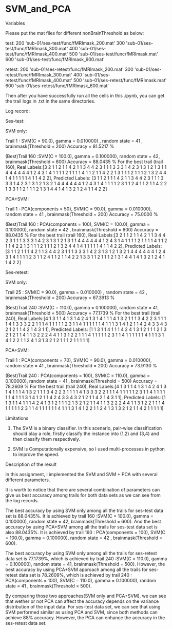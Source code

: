 # SVM_and_PCA
Variables

Please put the mat files for different nonBrainThreshold as below:

test:
200  'sub-01/ses-test/func/fMRImask_200.mat'
300  'sub-01/ses-test/func/fMRImask_300.mat'
400  'sub-01/ses-test/func/fMRImask_400.mat'
500  'sub-01/ses-test/func/fMRImask.mat'
600  'sub-01/ses-test/func/fMRImask_600.mat'


retest:
200 'sub-01/ses-retest/func/fMRImask_200.mat'
300 'sub-01/ses-retest/func/fMRImask_300.mat'
400 'sub-01/ses-retest/func/fMRImask_400.mat'
500 'sub-01/ses-retest/func/fMRImask.mat'
600 'sub-01/ses-retest/func/fMRImask_600.mat'


Then after you have successfully run all the cells in this .ipynb, you can get the trail logs in .txt in the same directories.

Log record:
 
Ses-test:

SVM only:

Trail 1 : SVM(C = 90.0), gamma = 0.010000) , random state = 41 , brainmask(Threshold = 200)  Accuracy = 81.5217 % 

(Best)Trail 160 :SVM(C = 100.0), gamma = 0.100000), random state = 42, brainmask(Threshold = 600) Accuracy = 88.0435 % 
For the best trail (trail 160), Real Labels:[3 2 1 1 2 1 1 4 2 1 1 3 4 4 2 3 1 1 1 3 3 3 1 4 2 3 1 3 1 2 1 3 1 1 4 4 4
 4 4 4 1 2 4 3 1 4 1 1 1 1 2 1 1 1 1 4 1 1 2 1 1 4 2 2 1 3 1 1 1 2 1 1 1 2
 1 3 2 4 4 1 4 1 1 1 1 1 4 1 1 4 2 2], Predicted Labels: [3 1 1 2 1 1 1 4 2 1 1 3 4 4 2 3 1 1 1 3 3 3 1 4 2 3 1 3 1 2 1 3 2 1 4 4 4
 4 4 4 1 2 4 3 1 4 1 1 1 1 2 3 1 1 2 4 1 1 2 1 1 4 2 2 1 3 3 1 1 2 1 1 1 2
 1 3 1 4 4 1 4 1 3 2 1 2 4 1 1 4 2 2]

PCA+SVM:

Trail 1 : PCA(components = 50), SVM(C = 90.0), gamma = 0.010000), random state = 41 , brainmask(Threshold = 200)  Accuracy = 75.0000 % 

(Best)Trail 160 : PCA(components = 100), SVM(C = 100.0), gamma = 0.100000), random state = 42 , brainmask(Threshold = 600) Accuracy = 88.0435 % 
For the best trail (trail 160), Real Labels:[3 2 1 1 2 1 1 4 2 1 1 3 4 4 2 3 1 1 1 3 3 3 1 4 2 3 1 3 1 2 1 3 1 1 4 4 4
 4 4 4 1 2 4 3 1 4 1 1 1 1 2 1 1 1 1 4 1 1 2 1 1 4 2 2 1 3 1 1 1 2 1 1 1 2
 1 3 2 4 4 1 4 1 1 1 1 1 4 1 1 4 2 2], Predicted Labels: [3 1 1 2 1 1 1 4 2 1 1 3 4 4 2 3 1 1 1 3 3 3 1 4 2 3 1 3 1 2 1 3 2 1 4 4 4
 4 4 4 1 2 4 3 1 4 1 1 1 1 2 3 1 1 2 4 1 1 2 1 1 4 2 2 1 3 3 1 1 2 1 1 1 2
 1 3 1 4 4 1 4 1 3 2 1 2 4 1 1 4 2 2]


Ses-retest:

SVM only:

Trail 25 : SVM(C = 90.0), gamma = 0.010000) , random state = 42 , brainmask(Threshold = 200)  Accuracy = 67.3913 % 

(Best)Trail 240 :SVM(C = 110.0), gamma = 0.100000), random state = 41, brainmask(Threshold = 500) Accuracy = 77.1739 % 
For the best trail (trail 240), Real Labels:[4 1 3 1 1 4 1 3 1 4 2 4 1 3 1 4 1 1 1 4 1 3 2 1 1 1 3 4 2 2 3 1 1 1 1 4 1
 3 3 3 2 2 1 1 1 4 1 1 1 1 1 2 3 1 1 4 1 1 1 1 1 1 4 1 1 1 3 1 4 1 2 1 1 4
 2 4 3 3 4 3 2 1 2 1 1 4 2 1 4 3 1 1], Predicted Labels: [1 1 3 1 1 4 1 1 1 4 2 4 1 3 1 2 1 1 1 2 1 3 2 1 2 1 1 4 1 1 3 2 2 2 4 4 1
 1 3 1 2 2 1 1 1 4 1 1 1 1 1 2 3 1 1 4 1 1 1 1 1 1 4 1 1 1 3 1 4 1 2 2 1 1
 2 4 1 3 1 3 2 1 2 1 1 1 2 1 1 1 1 1]

PCA+SVM:

Trail 1 : PCA(components = 70), SVM(C = 90.0), gamma = 0.010000), random state = 41 , brainmask(Threshold = 200)  Accuracy = 73.9130 % 

(Best)Trail 240 : PCA(components = 100), SVM(C = 110.0), gamma = 0.100000), random state = 41 , brainmask(Threshold = 500) Accuracy = 78.2609 % 
For the best trail (trail 240), Real Labels:[4 1 3 1 1 4 1 3 1 4 2 4 1 3 1 4 1 1 1 4 1 3 2 1 1 1 3 4 2 2 3 1 1 1 1 4 1
 3 3 3 2 2 1 1 1 4 1 1 1 1 1 2 3 1 1 4 1 1 1 1 1 1 4 1 1 1 3 1 4 1 2 1 1 4
 2 4 3 3 4 3 2 1 2 1 1 4 2 1 4 3 1 1], Predicted Labels: [1 1 3 1 1 4 1 1 1 4 2 4 1 3 1 2 1 1 1 2 1 3 2 1 2 1 1 4 1 1 3 2 2 2 4 4 1
 1 3 1 2 2 1 1 1 4 1 1 1 1 1 2 3 1 1 4 1 1 1 1 1 1 4 1 1 1 3 1 4 1 2 2 1 1
 2 4 1 3 1 3 2 1 2 1 1 4 2 1 1 1 1 1]

Limitations

1. The SVM is a binary classifier. In this scenario, pair-wise classification should play a role, firstly classify the instance into (1,2) and (3,4) and then classify them respectively.

2. SVM is Computationally expensive, so I used multi-processes in python to improve the speed.


Description of the result

In this assignment, I implemented the SVM and SVM + PCA with several different parameters.

It is worth to notice that there are several combination of parameters can give us best accuracy among trails for both data sets as we can see from the log records. 

The best accuracy by using SVM only among all the trails for ses-test data set is 88.0435%.  It is achieved by trail 160 :SVM(C = 100.0), gamma = 0.100000), random state = 42, brainmask(Threshold = 600). And the best accuracy by using PCA+SVM among all the trails for ses-test data set is also 88.0435%. It is achieved by trail 160 : PCA(components = 100), SVM(C = 100.0), gamma = 0.100000), random state = 42 , brainmask(Threshold = 600).

The best accuracy by using SVM only among all the trails for ses-retest data set is 77.1739%, which is achieved by trail 240 :SVM(C = 110.0), gamma = 0.100000), random state = 41, brainmask(Threshold = 500). However, the best accuracy  by using PCA+SVM approach among all the trails for ses-retest data set is 78.2609%, which is achieved by trail 240 : PCA(components = 100), SVM(C = 110.0), gamma = 0.100000), random state = 41 , brainmask(Threshold = 500).

By comparing those two approaches(SVM only and PCA+SVM), we can see that wether or not PCA can affect the accuracy depends on the variance distribution of the input data. For ses-test data set, we can see that using SVM performed similar as using PCA and SVM, since both methods can achieve 88% accuracy. However, the PCA can enhance the accuracy in the ses-retest data set.
